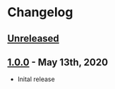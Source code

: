 # Changelog

## [Unreleased]

## [1.0.0] - May 13th, 2020

- Inital release

[unreleased]: https://github.com/julianmclain/gatsby-plugin-iterable/compare/v1.0.0...HEAD
[1.0.1]: https://github.com/julianmclain/gatsby-plugin-iterable/compare/v1.0.1...v1.0.0
[1.0.0]: https://github.com/julianmclain/gatsby-plugin-iterable/releases/tag/1.0.0
